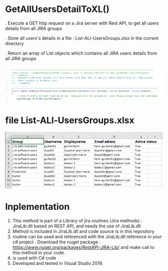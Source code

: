 # GetAllUsersDetailToXL()


. Execute a GET http request on a Jira server with Rest API, to get all users details from all JIRA groups

. Store all users's details in a file : List-ALl-UsersGroups.xlsx in the current directory

. Return an array of List objects which contains all JIRA users details from all JIRA groups

![alt text](https://github.com/guihen01/RestApi-JIRA-Lib/blob/Methods/GetAllUsersDetailToXL/Doc/Capture1.PNG "Logo Title Text 1")

# file List-ALl-UsersGroups.xlsx
![alt text](https://github.com/guihen01/RestApi-JIRA-Lib/blob/Methods/GetAllUsersDetailToXL/Doc/List-ALl-UsersGroups.PNG "Logo Title Text 1")

# Inplementation

1. This method is part of a Library of jira routines (Jira methods) : JiraLib.dll based on REST API, and needs the use of JiraLib.dll
2. Method is included in JiraLib.dll and code source is in this repository
3. routine can be used and referenced with the JiraLib.dll reference in your c# project . Download the nuget package : https://www.nuget.org/packages/RestAPI-JIRA-Lib/ and make  call to this method in your code.
4. is used with C# code
5. Developed and tested in Visual Studio 2019.

